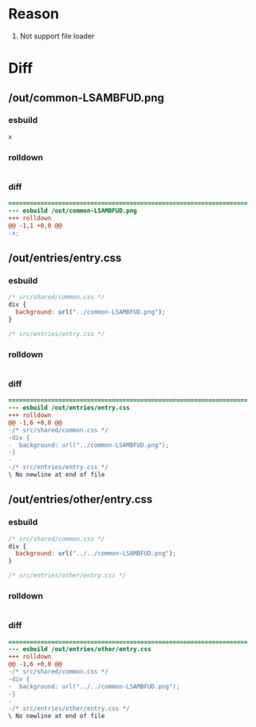 # Reason
1. Not support file loader
# Diff
## /out/common-LSAMBFUD.png
### esbuild
```js
x
```
### rolldown
```js

```
### diff
```diff
===================================================================
--- esbuild	/out/common-LSAMBFUD.png
+++ rolldown	
@@ -1,1 +0,0 @@
-x;

```
## /out/entries/entry.css
### esbuild
```js
/* src/shared/common.css */
div {
  background: url("../common-LSAMBFUD.png");
}

/* src/entries/entry.css */
```
### rolldown
```js

```
### diff
```diff
===================================================================
--- esbuild	/out/entries/entry.css
+++ rolldown	
@@ -1,6 +0,0 @@
-/* src/shared/common.css */
-div {
-  background: url("../common-LSAMBFUD.png");
-}
-
-/* src/entries/entry.css */
\ No newline at end of file

```
## /out/entries/other/entry.css
### esbuild
```js
/* src/shared/common.css */
div {
  background: url("../../common-LSAMBFUD.png");
}

/* src/entries/other/entry.css */
```
### rolldown
```js

```
### diff
```diff
===================================================================
--- esbuild	/out/entries/other/entry.css
+++ rolldown	
@@ -1,6 +0,0 @@
-/* src/shared/common.css */
-div {
-  background: url("../../common-LSAMBFUD.png");
-}
-
-/* src/entries/other/entry.css */
\ No newline at end of file

```